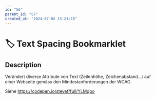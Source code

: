```yaml
---
id: "56"
parent_id: "67"
created_at: "2024-07-08 15:21:15"
---
```


# 🏷️ Text Spacing Bookmarklet

## Description

Verändert diverse Attribute von Text (Zeilenhöhe, Zeichenabstand...) auf einer Webseite gemäss den Mindestanforderungen der WCAG.

Siehe <https://codepen.io/stevef/full/YLMqbo>